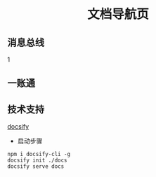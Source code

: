 <h1><center>文档导航页</center></h1>

## 消息总线

1

## 一账通

## 技术支持

[docsify](https://docsify.js.org/#/zh-cn/)

- 启动步骤

````shell
npm i docsify-cli -g
docsify init ./docs
docsify serve docs
````

